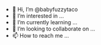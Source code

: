 - 👋 Hi, I’m @babyfuzzytaco
- 👀 I’m interested in ...
- 🌱 I’m currently learning ...
- 💞️ I’m looking to collaborate on ...
- 📫 How to reach me ...

<!---
babyfuzzytaco/babyfuzzytaco is a ✨ special ✨ repository because its `README.md` (this file) appears on your GitHub profile.
You can click the Preview link to take a look at your changes.
--->
